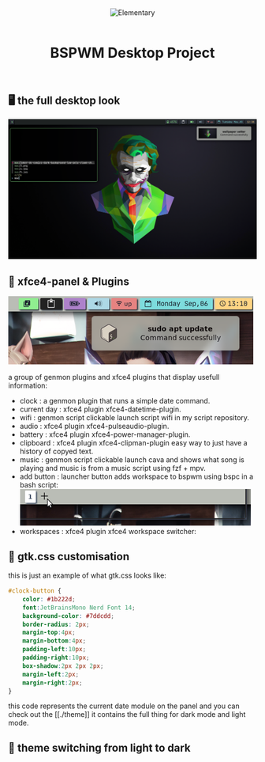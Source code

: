 <div align="center">
    <center align="center">
      <img src="https://github.com/m3ofer/bspwm-project/blob/main/Assets/xubuntu.png" alt="Elementary" align="center">
    </center>
  <br>
  <h1 align="center"><center>BSPWM Desktop Project</center></h1>
  <br>
</div>

## 🖥️ the full desktop look

![](./assets/1.png)
## 🧩 xfce4-panel & Plugins
![](./assets/panel-modules.png)

a group of genmon plugins and xfce4 plugins that display usefull information:
- clock       : a genmon plugin that runs a simple date command.
- current day : xfce4 plugin xfce4-datetime-plugin.
- wifi        : genmon script clickable launch script wifi in my script repository.
- audio       : xfce4 plugin xfce4-pulseaudio-plugin.
- battery     : xfce4 plugin xfce4-power-manager-plugin.
- clipboard   : xfce4 plugin xfce4-clipman-plugin easy way to just have a history of copyed text.
- music       : genmon script clickable launch cava and shows what song is playing and music is from a music script using fzf + mpv.
- add button  : launcher button adds workspace to bspwm using bspc in a bash script:
      ![](./assets/button.gif)
- workspaces  : xfce4 plugin xfce4 workspace switcher:
## 🚧  gtk.css customisation
   this is just an example of what gtk.css looks like:
``` css
#clock-button {
    color: #1b222d;
    font:JetBrainsMono Nerd Font 14;
    background-color: #7ddcdd; 
    border-radius: 2px;
    margin-top:4px;
    margin-bottom:4px;
    padding-left:10px;
    padding-right:10px;
    box-shadow:2px 2px 2px;
    margin-left:2px;
    margin-right:2px;
}
```
this code represents the current date module on the panel and you can check out the [[./theme]] it contains the full thing for dark mode and light mode.
## 🎨 theme switching from light to dark
   
